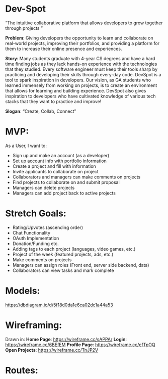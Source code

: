 # Dev-Spot

“The intuitive collaborative platform that allows developers to grow together through projects ”

**Problem**: Giving developers the opportunity to learn and collaborate on real-world projects, improving their portfolios, and providing a platform for them to increase their online presence and experiences.

**Story**:  Many students graduate with 4-year CS degrees and have a hard time finding jobs as they lack hands-on experience with the technologies that they studied. Every software engineer must keep their tools sharp by practicing and developing their skills through every-day code.  DevSpot is a tool to spark inspiration in developers.  Our vision, as GA students who learned immensely from working on projects, is to create an environment that allows for learning and building experience.  DevSpot also gives inspiration to developers who have cultivated knowledge of various tech stacks that they want to practice and improve!

**Slogan**: “Create, Collab, Connect”

# MVP: 
As a User,  I want to:
- Sign up and make an account (as a developer)
- Set up account info with portfolio information
- Create a project and fill with information
- Invite applicants to collaborate on project
- Collaborators and managers can make comments on projects 
- Find projects to collaborate on and submit proposal 
- Managers can delete projects
- Managers can add project back to active projects

# Stretch Goals:
- Rating/Upvotes (ascending order)
- Chat Functionality
- OAuth Implementation
- Donation/Funding etc.
- Adding tags to each project (languages, video games, etc.)
- Project of the week (featured projects, ads, etc.)
- Make comments on projects 
- Managers can assign roles (Front end, server side backend, data)
- Collaborators can view tasks and mark complete

# Models:
https://dbdiagram.io/d/5f18d0da1e6ca02dc1a44a53

# Wireframing:
Drawn in: 
**Home Page**: https://wireframe.cc/sAPPAr
**Login**: https://wireframe.cc/6BEfEM
**Profile Page**: https://wireframe.cc/efTpOQ
**Open Projects**: https://wireframe.cc/TnJP2V

# Routes: 

